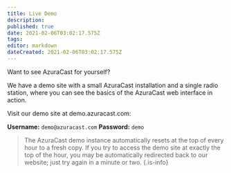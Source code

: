 ```yaml
---
title: Live Demo
description: 
published: true
date: 2021-02-06T03:02:17.575Z
tags: 
editor: markdown
dateCreated: 2021-02-06T03:02:17.575Z
---
```


Want to see AzuraCast for yourself?

We have a demo site with a small AzuraCast installation and a single radio station, where you can see the basics of the AzuraCast web interface in action.

Visit our demo site at demo.azuracast.com:

**Username:** `demo@azuracast.com`
**Password:** `demo`

> The AzuraCast demo instance automatically resets at the top of every hour to a fresh copy. If you try to access the demo site at exactly the top of the hour, you may be automatically redirected back to our website; just try again in a minute or two.
{.is-info}